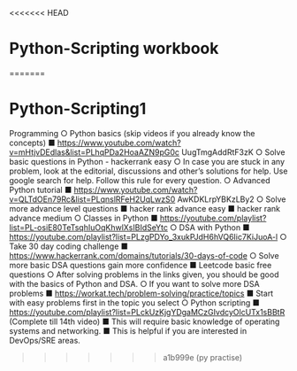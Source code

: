 <<<<<<< HEAD
# Python-Scripting workbook
=======
# Python-Scripting1

Programming
○ Python basics (skip videos if you already know the concepts)
■ https://www.youtube.com/watch?v=mHtjvDEdlas&list=PLhqPDa2HoaAZN9pG0c
UugTmgAddRtF3zK
○ Solve basic questions in Python - hackerrank easy
○ In case you are stuck in any problem, look at the editorial, discussions and other’s
solutions for help. Use google search for help. Follow this rule for every question.
○ Advanced Python tutorial
■ https://www.youtube.com/watch?v=QLTdOEn79Rc&list=PLqnslRFeH2UqLwzS0
AwKDKLrpYBKzLBy2
○ Solve more advance level questions
■ hacker rank advance easy
■ hacker rank advance medium
○ Classes in Python
■ https://youtube.com/playlist?list=PL-osiE80TeTsqhIuOqKhwlXsIBIdSeYtc
○ DSA with Python
■ https://youtube.com/playlist?list=PLzgPDYo_3xukPJdH6hVQ6Iic7KiJuoA-l
○ Take 30 day coding challenge
■ https://www.hackerrank.com/domains/tutorials/30-days-of-code
○ Solve more basic DSA questions gain more confidence
■ Leetcode basic free questions
○ After solving problems in the links given, you should be good with the basics of Python
and DSA.
○ If you want to solve more DSA problems
■ https://workat.tech/problem-solving/practice/topics
■ Start with easy problems first in the topic you select
○ Python scripting
■ https://youtube.com/playlist?list=PLckUzKjgYDgaMCzGIvdcyOlcUTx1sBBtR
(Complete till 14th video)
■ This will require basic knowledge of operating systems and networking.
■ This is helpful if you are interested in DevOps/SRE areas.
>>>>>>> a1b999e (py practise)
